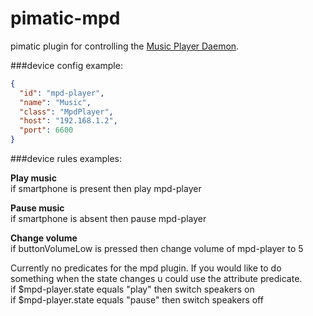 pimatic-mpd
===========

pimatic plugin for controlling the [Music Player Daemon](http://www.musicpd.org/).

###device config example:

```json
{
  "id": "mpd-player",
  "name": "Music",
  "class": "MpdPlayer",
  "host": "192.168.1.2",
  "port": 6600
}
```

###device rules examples:

<b>Play music</b><br>
if smartphone is present then play mpd-player

<b>Pause music</b><br>
if smartphone is absent then pause mpd-player

<b>Change volume</b><br>
if buttonVolumeLow is pressed then change volume of mpd-player to 5

Currently no predicates for the mpd plugin. If you would like to do something when the state changes u could use the attribute predicate.<br>
if $mpd-player.state equals \"play\" then switch speakers on <br>
if $mpd-player.state equals \"pause\" then switch speakers off <br>
